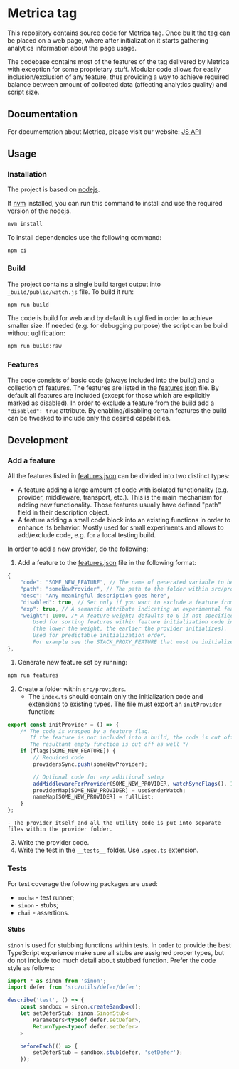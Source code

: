 # Metrica tag
This repository contains source code for Metrica tag. Once built the tag can be placed on a web page, where after initialization it starts gathering analytics information about the page usage.

The codebase contains most of the features of the tag delivered by Metrica with exception for some proprietary stuff. Modular code allows for easily inclusion/exclusion of any feature, thus providing a way to achieve required balance between amount of collected data (affecting analytics quality) and script size.

## Documentation
For documentation about Metrica, please visit our website:
[JS API](https://yandex.ru/support/metrika/code/counter-initialize.xml)

## Usage
### Installation
The project is based on [nodejs](https://nodejs.org/en/).

If [nvm](http://nvm.sh) installed, you can run this command to install and use the required version of the nodejs.
```bash
nvm install
```

To install dependencies use the following command:
```
npm ci
```

### Build
The project contains a single build target output into `_build/public/watch.js` file. To build it run:
```sh
npm run build
```

The code is build for web and by default is uglified in order to achieve smaller size. If needed (e.g. for debugging purpose) the script can be build without uglification:
```sh
npm run build:raw
```

### Features
The code consists of basic code (always included into the build) and a collection of features. The features are listed in the [features.json](./features.json) file. By default all features are included (except for those which are explicitly marked as disabled). In order to exclude a feature from the build add a `"disabled": true` attribute. By enabling/disabling certain features the build can be tweaked to include only the desired capabilities.

## Development
### Add a feature
All the features listed in [features.json](./features.json) can be divided into two distinct types:
- A feature adding a large amount of code with isolated functionality (e.g. provider, middleware, transport, etc.). This is the main mechanism for adding new functionality. Those features usually have defined "path" field in their description object.
- A feature adding a small code block into an existing functions in order to enhance its behavior. Mostly used for small experiments and allows to add/exclude code, e.g. for a local testing build.

In order to add a new provider, do the following:
1. Add a feature to the [features.json](./features.json) file in the following format:
```js
{
    "code": "SOME_NEW_FEATURE", // The name of generated variable to be used in code.
    "path": "someNewProvider", // The path to the folder within src/providers with the module that defined the new provider.
    "desc": "Any meaningful description goes here",
    "disabled": true, // Set only if you want to exclude a feature from build.
    "exp": true, // A semantic attribute indicating an experimental feature. Doesn't affect the build process.
    "weight": 1000, /* A feature weight; defaults to 0 if not specified.
        Used for sorting features within feature initialization code in ascending order
        (the lower the weight, the earlier the provider initializes).
        Used for predictable initialization order.
        For example see the STACK_PROXY_FEATURE that must be initialized in the very end. */
},
```
1. Generate new feature set by running:
```sh
npm run features
```
2. Create a folder within `src/providers`.
    - The `index.ts` should contain only the initialization code and extensions to existing types. The file must export an `initProvider` function:
```typescript
export const initProvider = () => {
    /* The code is wrapped by a feature flag.
       If the feature is not included into a build, the code is cut off by rollup.
       The resultant empty function is cut off as well */
    if (flags[SOME_NEW_FEATURE]) {
        // Required code
        providersSync.push(someNewProvider);

        // Optional code for any additional setup
        addMiddlewareForProvider(SOME_NEW_PROVIDER, watchSyncFlags(), 1);
        providerMap[SOME_NEW_PROVIDER] = useSenderWatch;
        nameMap[SOME_NEW_PROVIDER] = fullList;
    }
};
```
    - The provider itself and all the utility code is put into separate files within the provider folder.
3. Write the provider code.
4. Write the test in the `__tests__` folder. Use `.spec.ts` extension.

### Tests
For test coverage the following packages are used:
- `mocha` - test runner;
- `sinon` - stubs;
- `chai` - assertions.

#### Stubs
`sinon` is used for stubbing functions within tests. In order to provide the best TypeScript experience make sure all stubs are assigned proper types, but do not include too much detail about stubbed function. Prefer the code style as follows:
```typescript
import * as sinon from 'sinon';
import defer from 'src/utils/defer/defer';

describe('test', () => {
    const sandbox = sinon.createSandbox();
    let setDeferStub: sinon.SinonStub<
        Parameters<typeof defer.setDefer>,
        ReturnType<typeof defer.setDefer>
    >

    beforeEach(() => {
        setDeferStub = sandbox.stub(defer, 'setDefer');
    });
```
